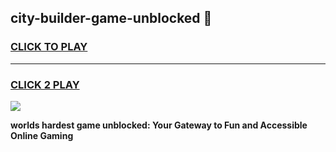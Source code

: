 
## city-builder-game-unblocked 👋
<h3>
<a href="https://premium.freeplayer.one?title=city-builder-game-unblocked&ref=14F">CLICK TO PLAY</a></h3>
<hr>

<h3>
<a href="https://premium.freeplayer.one?title=city-builder-game-unblocked&ref=14F">CLICK 2 PLAY</a>
  
</h3>

<a href="https://premium.freeplayer.one?title=city-builder-game-unblocked&ref=12F/"><img src="https://clearcache.store/games.png"></a>


**worlds hardest game unblocked: Your Gateway to Fun and Accessible Online Gaming**
